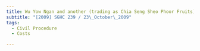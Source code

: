```yaml
---
title: Wu Yow Ngan and another (trading as Chia Seng Sheo Phoor Fruits) v An Feng Li 
subtitle: "[2009] SGHC 239 / 23\_October\_2009"
tags:
  - Civil Procedure
  - Costs

---
```



